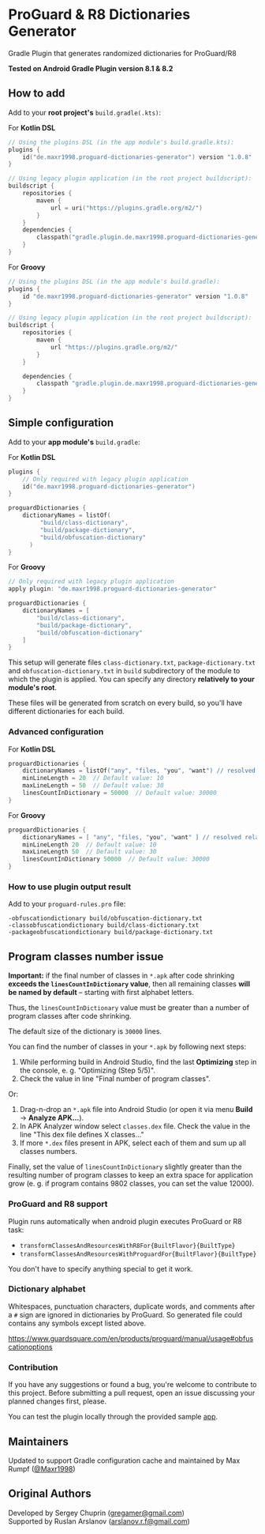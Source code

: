 # ProGuard & R8 Dictionaries Generator

Gradle Plugin that generates randomized dictionaries for ProGuard/R8

**Tested on Android Gradle Plugin version 8.1 & 8.2**

## How to add
Add to your **root project's** `build.gradle(.kts)`:

For **Kotlin DSL**
```kotlin
// Using the plugins DSL (in the app module's build.gradle.kts):
plugins {
    id("de.maxr1998.proguard-dictionaries-generator") version "1.0.8"
}

// Using legacy plugin application (in the root project buildscript):
buildscript {
    repositories {
        maven {
            url = uri("https://plugins.gradle.org/m2/")
        }
    }
    dependencies {
        classpath("gradle.plugin.de.maxr1998.proguard-dictionaries-generator:plugin:1.0.8")
    }
}
```

For **Groovy**
```groovy
// Using the plugins DSL (in the app module's build.gradle):
plugins {
    id "de.maxr1998.proguard-dictionaries-generator" version "1.0.8"
}

// Using legacy plugin application (in the root project buildscript):
buildscript {
    repositories {
        maven { 
            url "https://plugins.gradle.org/m2/" 
        }
    }

    dependencies {
        classpath "gradle.plugin.de.maxr1998.proguard-dictionaries-generator:plugin:1.0.8"
    }
}
```

## Simple configuration
Add to your **app module's** `build.gradle`:

For **Kotlin DSL**
```kotlin
plugins {
    // Only required with legacy plugin application
    id("de.maxr1998.proguard-dictionaries-generator")
}

proguardDictionaries {
    dictionaryNames = listOf(
         "build/class-dictionary",
         "build/package-dictionary",
         "build/obfuscation-dictionary"
      )
}
```

For **Groovy**
```groovy
// Only required with legacy plugin application
apply plugin: "de.maxr1998.proguard-dictionaries-generator"

proguardDictionaries {
    dictionaryNames = [
        "build/class-dictionary",
        "build/package-dictionary",
        "build/obfuscation-dictionary"
    ]
}
```

This setup will generate files `class-dictionary.txt`, `package-dictionary.txt` 
and `obfuscation-dictionary.txt` in `build` subdirectory of the module to which the plugin 
is applied. You can specify any directory **relatively to your module's root**. 

These files will be generated from scratch on every build, so you'll have different dictionaries 
for each build.

### Advanced configuration

For **Kotlin DSL**
```kotlin
proguardDictionaries {
    dictionaryNames = listOf("any", "files, "you", "want") // resolved relatively to project dir
    minLineLength = 20  // Default value: 10
    maxLineLength = 50  // Default value: 30
    linesCountInDictionary = 50000  // Default value: 30000
}
```

For **Groovy**
```groovy
proguardDictionaries {
    dictionaryNames = [ "any", "files, "you", "want" ] // resolved relatively to project dir
    minLineLength 20  // Default value: 10
    maxLineLength 50  // Default value: 30
    linesCountInDictionary 50000  // Default value: 30000
}
```

### How to use plugin output result

Add to your `proguard-rules.pro` file:

```
-obfuscationdictionary build/obfuscation-dictionary.txt
-classobfuscationdictionary build/class-dictionary.txt
-packageobfuscationdictionary build/package-dictionary.txt
```

## Program classes number issue

**Important:** if the final number of classes in `*.apk` after code shrinking **exceeds the 
`linesCountInDictionary` value**, then all remaining classes **will be named by default** – 
starting with first alphabet letters.

Thus, the `linesCountInDictionary` value must be greater than a number of program classes after 
code shrinking. 

The default size of the dictionary is `30000` lines.

You can find the number of classes in your `*.apk` by following next steps:

1. While performing build in Android Studio, find the last **Optimizing** step in the console,
e. g. "Optimizing (Step 5/5)".
2. Check the value in line "Final number of program classes".

Or:

1. Drag-n-drop an `*.apk` file into Android Studio (or open it via menu **Build** -> 
**Analyze APK...**).
2. In APK Analyzer window select `classes.dex` file. Check the value in the line 
"This dex file defines X classes..."
3. If more `*.dex` files present in APK, select each of them and sum up all classes numbers.

Finally, set the value of `linesCountInDictionary` slightly greater than the resulting number 
of program classes to keep an extra space for application grow (e. g. if program contains 
9802 classes, you can set the value 12000).


### ProGuard and R8 support

Plugin runs automatically when android plugin executes ProGuard or R8 task:

- `transformClassesAndResourcesWithR8For{BuiltFlavor}{BuiltType}`
- `transformClassesAndResourcesWithProguardFor{BuiltFlavor}{BuiltType}`

You don't have to specify anything special to get it work.

### Dictionary alphabet

Whitespaces, punctuation characters, duplicate words, and comments after a `#` sign are ignored 
in dictionaries by ProGuard. So generated file could contains any symbols except listed above.

<https://www.guardsquare.com/en/products/proguard/manual/usage#obfuscationoptions>

### Contribution

If you have any suggestions or found a bug, you're welcome to contribute to this project.
Before submitting a pull request, open an issue discussing your planned changes first, please.

You can test the plugin locally through the provided sample [app](app).

## Maintainers
Updated to support Gradle configuration cache and maintained
by Max Rumpf ([@Maxr1998](https://githbub.com/Maxr1998))

## Original Authors
Developed by Sergey Chuprin (<gregamer@gmail.com>)<br/>
Supported by Ruslan Arslanov (<arslanov.r.f@gmail.com>)